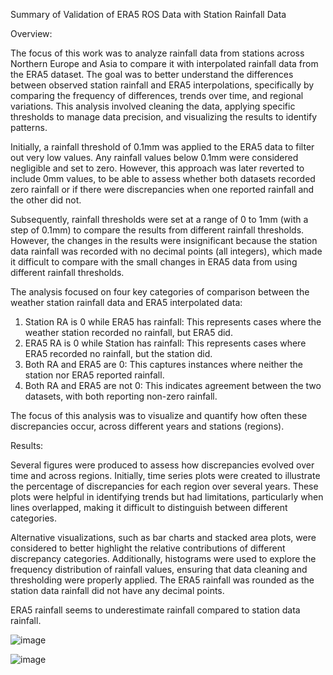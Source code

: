 Summary of Validation of ERA5 ROS Data with Station Rainfall Data

Overview:

The focus of this work was to analyze rainfall data from stations across Northern Europe and Asia to compare it with interpolated rainfall data from the ERA5 dataset. The goal was to better understand the differences between observed station rainfall and ERA5 interpolations, specifically by comparing the frequency of differences, trends over time, and regional variations. This analysis involved cleaning the data, applying specific thresholds to manage data precision, and visualizing the results to identify patterns.

Initially, a rainfall threshold of 0.1mm was applied to the ERA5 data to filter out very low values. Any rainfall values below 0.1mm were considered negligible and set to zero. However, this approach was later reverted to include 0mm values, to be able to assess whether both datasets recorded zero rainfall or if there were discrepancies when one reported rainfall and the other did not.

Subsequently, rainfall thresholds were set at a range of 0 to 1mm (with a step of 0.1mm) to compare the results from different rainfall thresholds. However, the changes in the results were insignificant because the station data rainfall was recorded with no decimal points (all integers), which made it difficult to compare with the small changes in ERA5 data from using different rainfall thresholds.

The analysis focused on four key categories of comparison between the weather station rainfall data and ERA5 interpolated data:

1.	Station RA is 0 while ERA5 has rainfall: This represents cases where the weather station recorded no rainfall, but ERA5 did.
2.	ERA5 RA is 0 while Station has rainfall: This represents cases where ERA5 recorded no rainfall, but the station did.
3.	Both RA and ERA5 are 0: This captures instances where neither the station nor ERA5 reported rainfall.
4.	Both RA and ERA5 are not 0: This indicates agreement between the two datasets, with both reporting non-zero rainfall.

The focus of this analysis was to visualize and quantify how often these discrepancies occur, across different years and stations (regions). 

Results:

Several figures were produced to assess how discrepancies evolved over time and across regions. Initially, time series plots were created to illustrate the percentage of discrepancies for each region over several years. These plots were helpful in identifying trends but had limitations, particularly when lines overlapped, making it difficult to distinguish between different categories.

Alternative visualizations, such as bar charts and stacked area plots, were considered to better highlight the relative contributions of different discrepancy categories. Additionally, histograms were used to explore the frequency distribution of rainfall values, ensuring that data cleaning and thresholding were properly applied. The ERA5 rainfall was rounded as the station data rainfall did not have any decimal points.

ERA5 rainfall seems to underestimate rainfall compared to station data rainfall.

![image](https://github.com/user-attachments/assets/ecabee31-ab40-41a3-91f3-001b8838b8a4)

![image](https://github.com/user-attachments/assets/5d18fb06-f031-4f0e-b6b2-9db0782bf62e)
